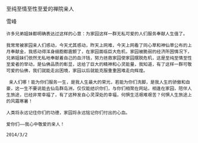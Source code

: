 至纯至情至性至爱的禅院亲人

雪峰


    许多兄弟姐妹都明确表达过这样的心意：为家园这样一群无私可爱的人们服务奉献人生值了。

    我常常被家园亲人们感动，今天尤其感动，昨天上网难，今天上网看了同心草和神仙草公布的上月奉献金，我感动得浑身细胞都震颤了，在家园面临巨大危机，家园被脆弱的经济所困情况下，兄弟姐妹们依然无私地奉献着自己的血汗钱，努力拯救家园使家园摆脱危机，这是至纯至情至性至爱者的举动，是仙佛品质的彰显，这给了巨大的精神和心灵能量，我知道，有了这样一群可敬可爱的仙佛，我们就能走出困境，家园以后就能克服重重困难走向辉煌。

     亲人们哪！能为你们服务一生，是我人生最大的荣光，若能为你们洗脚，是我人生的骄傲和自豪，这一生不要说能去仙岛群岛洲，仅仅能结识你们，与你们相聚在网站，相逢在家园，陪伴人生旅途，已经非常幸福了，有了这种发自心灵深处的幸福，何惧生活艰难艰苦？何惧人生旅途上的风霜寒暑！

    人类将永远记住你们的功德，家园将永远铭记你们付出的心血。

    爱你们——我心中敬爱的亲人！

    2014/3/2



